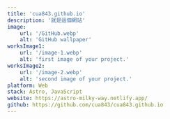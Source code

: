 ```yaml
---
title: 'cua843.github.io'
description: '就是這個網站'
image:
    url: '/GitHub.webp'
    alt: 'GitHub wallpaper'
worksImage1:
    url: '/image-1.webp'
    alt: 'first image of your project.'
worksImage2:
    url: '/image-2.webp'
    alt: 'second image of your project.'
platform: Web
stack: Astro, JavaScript
website: https://astro-milky-way.netlify.app/
github: https://github.com/cua843/cua843.github.io
---
```


